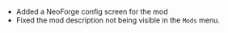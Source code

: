 - Added a NeoForge config screen for the mod
- Fixed the mod description not being visible in the `Mods` menu.